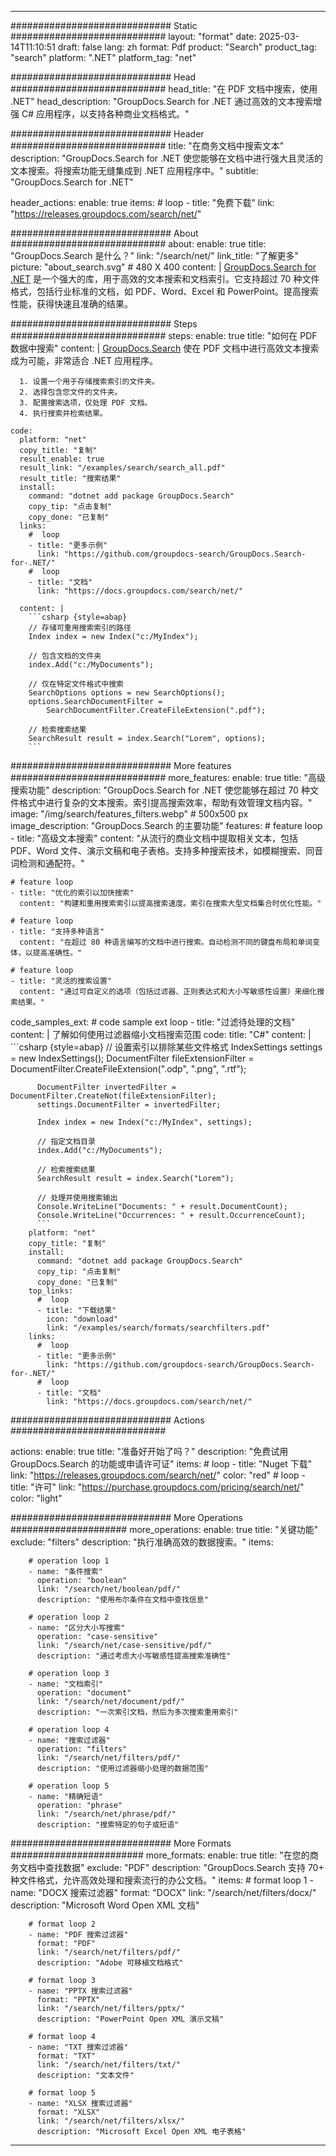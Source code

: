 
---
############################# Static ############################
layout: "format"
date:  2025-03-14T11:10:51
draft: false
lang: zh
format: Pdf
product: "Search"
product_tag: "search"
platform: ".NET"
platform_tag: "net"

############################# Head ############################
head_title: "在 PDF 文档中搜索，使用 .NET"
head_description: "GroupDocs.Search for .NET 通过高效的文本搜索增强 C# 应用程序，以支持各种商业文档格式。"

############################# Header ############################
title: "在商务文档中搜索文本" 
description: "GroupDocs.Search for .NET 使您能够在文档中进行强大且灵活的文本搜索。将搜索功能无缝集成到 .NET 应用程序中。"
subtitle: "GroupDocs.Search for .NET" 

header_actions:
  enable: true
  items:
    #  loop
    - title: "免费下载"
      link: "https://releases.groupdocs.com/search/net/"
      
############################# About ############################
about:
    enable: true
    title: "GroupDocs.Search 是什么？"
    link: "/search/net/"
    link_title: "了解更多"
    picture: "about_search.svg" # 480 X 400
    content: |
       [GroupDocs.Search for .NET](/search/net/) 是一个强大的库，用于高效的文本搜索和文档索引。它支持超过 70 种文件格式，包括行业标准的文档，如 PDF、Word、Excel 和 PowerPoint。提高搜索性能，获得快速且准确的结果。

############################# Steps ############################
steps:
    enable: true
    title: "如何在 PDF 数据中搜索"
    content: |
      [GroupDocs.Search](/search/net/) 使在 PDF 文档中进行高效文本搜索成为可能，非常适合 .NET 应用程序。
      
      1. 设置一个用于存储搜索索引的文件夹。
      2. 选择包含您文件的文件夹。
      3. 配置搜索选项，仅处理 PDF 文档。
      4. 执行搜索并检索结果。
   
    code:
      platform: "net"
      copy_title: "复制"
      result_enable: true
      result_link: "/examples/search/search_all.pdf"
      result_title: "搜索结果"
      install:
        command: "dotnet add package GroupDocs.Search"
        copy_tip: "点击复制"
        copy_done: "已复制"
      links:
        #  loop
        - title: "更多示例"
          link: "https://github.com/groupdocs-search/GroupDocs.Search-for-.NET/"
        #  loop
        - title: "文档"
          link: "https://docs.groupdocs.com/search/net/"
          
      content: |
        ```csharp {style=abap}
        // 存储可重用搜索索引的路径
        Index index = new Index("c:/MyIndex");

        // 包含文档的文件夹
        index.Add("c:/MyDocuments");

        // 仅在特定文件格式中搜索
        SearchOptions options = new SearchOptions();
        options.SearchDocumentFilter = 
            SearchDocumentFilter.CreateFileExtension(".pdf");

        // 检索搜索结果
        SearchResult result = index.Search("Lorem", options);
        ```            

############################# More features ############################
more_features:
  enable: true
  title: "高级搜索功能"
  description: "GroupDocs.Search for .NET 使您能够在超过 70 种文件格式中进行复杂的文本搜索。索引提高搜索效率，帮助有效管理文档内容。"
  image: "/img/search/features_filters.webp" # 500x500 px
  image_description: "GroupDocs.Search 的主要功能"
  features:
    # feature loop
    - title: "高级文本搜索"
      content: "从流行的商业文档中提取相关文本，包括 PDF、Word 文件、演示文稿和电子表格。支持多种搜索技术，如模糊搜索、同音词检测和通配符。"

    # feature loop
    - title: "优化的索引以加快搜索"
      content: "构建和重用搜索索引以提高搜索速度。索引在搜索大型文档集合时优化性能。"

    # feature loop
    - title: "支持多种语言"
      content: "在超过 80 种语言编写的文档中进行搜索。自动检测不同的键盘布局和单词变体，以提高准确性。"

    # feature loop
    - title: "灵活的搜索设置"
      content: "通过可自定义的选项（包括过滤器、正则表达式和大小写敏感性设置）来细化搜索结果。"
      
  code_samples_ext:
    # code sample ext loop
    - title: "过滤待处理的文档"
      content: |
        了解如何使用过滤器缩小文档搜索范围
      code:
        title: "C#"
        content: |
          ```csharp {style=abap}
          // 设置索引以排除某些文件格式
          IndexSettings settings = new IndexSettings();
          DocumentFilter fileExtensionFilter = 
            DocumentFilter.CreateFileExtension(".odp", ".png", ".rtf");

          DocumentFilter invertedFilter = DocumentFilter.CreateNot(fileExtensionFilter);
          settings.DocumentFilter = invertedFilter;

          Index index = new Index("c:/MyIndex", settings);
              
          // 指定文档目录
          index.Add("c:/MyDocuments");

          // 检索搜索结果
          SearchResult result = index.Search("Lorem");
          
          // 处理并使用搜索输出
          Console.WriteLine("Documents: " + result.DocumentCount);
          Console.WriteLine("Occurrences: " + result.OccurrenceCount);
          ```
        platform: "net"
        copy_title: "复制"
        install:
          command: "dotnet add package GroupDocs.Search"
          copy_tip: "点击复制"
          copy_done: "已复制"
        top_links:
          #  loop
          - title: "下载结果"
            icon: "download"
            link: "/examples/search/formats/searchfilters.pdf"
        links:
          #  loop
          - title: "更多示例"
            link: "https://github.com/groupdocs-search/GroupDocs.Search-for-.NET/"
          #  loop
          - title: "文档"
            link: "https://docs.groupdocs.com/search/net/"
            

            


############################# Actions ############################

actions:
  enable: true
  title: "准备好开始了吗？"
  description: "免费试用 GroupDocs.Search 的功能或申请许可证"
  items:
    #  loop
    - title: "Nuget 下载"
      link: "https://releases.groupdocs.com/search/net/"
      color: "red"
        #  loop
    - title: "许可"
      link: "https://purchase.groupdocs.com/pricing/search/net/"
      color: "light"


############################# More Operations #####################
more_operations:
    enable: true
    title: "关键功能"
    exclude: "filters"
    description: "执行准确高效的数据搜索。"
    items: 
          
        # operation loop 1
        - name: "条件搜索"
          operation: "boolean"
          link: "/search/net/boolean/pdf/"
          description: "使用布尔条件在文档中查找信息"

        # operation loop 2
        - name: "区分大小写搜索"
          operation: "case-sensitive"
          link: "/search/net/case-sensitive/pdf/"
          description: "通过考虑大小写敏感性提高搜索准确性"

        # operation loop 3
        - name: "文档索引"
          operation: "document"
          link: "/search/net/document/pdf/"
          description: "一次索引文档，然后为多次搜索重用索引"

        # operation loop 4
        - name: "搜索过滤器"
          operation: "filters"
          link: "/search/net/filters/pdf/"
          description: "使用过滤器缩小处理的数据范围"

        # operation loop 5
        - name: "精确短语"
          operation: "phrase"
          link: "/search/net/phrase/pdf/"
          description: "搜索特定的句子或短语"
          
        
          
############################# More Formats ########################
more_formats:
    enable: true
    title: "在您的商务文档中查找数据"
    exclude: "PDF"
    description: "GroupDocs.Search 支持 70+ 种文件格式，允许高效处理和搜索流行的办公文档。"
    items: 
        # format loop 1
        - name: "DOCX 搜索过滤器"
          format: "DOCX"
          link: "/search/net/filters/docx/"
          description: "Microsoft Word Open XML 文档"
          
        # format loop 2
        - name: "PDF 搜索过滤器"
          format: "PDF"
          link: "/search/net/filters/pdf/"
          description: "Adobe 可移植文档格式"
          
        # format loop 3
        - name: "PPTX 搜索过滤器"
          format: "PPTX"
          link: "/search/net/filters/pptx/"
          description: "PowerPoint Open XML 演示文稿"

        # format loop 4
        - name: "TXT 搜索过滤器"
          format: "TXT"
          link: "/search/net/filters/txt/"
          description: "文本文件"
          
        # format loop 5
        - name: "XLSX 搜索过滤器"
          format: "XLSX"
          link: "/search/net/filters/xlsx/"
          description: "Microsoft Excel Open XML 电子表格"
  

---